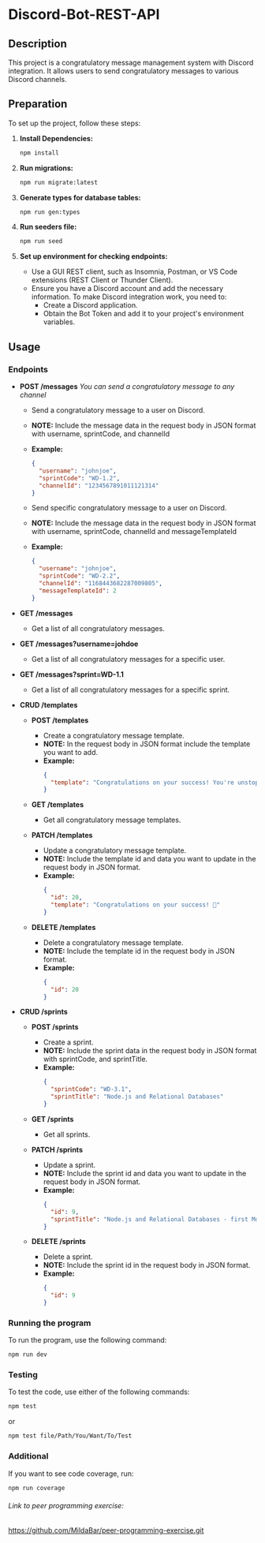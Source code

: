 # Discord-Bot-REST-API

## Description

This project is a congratulatory message management system with Discord integration. It allows users to send congratulatory messages to various Discord channels.

## Preparation

To set up the project, follow these steps:

1. **Install Dependencies:**

   ```bash
   npm install
   ```

2. **Run migrations:**

   ```bash
   npm run migrate:latest
   ```

3. **Generate types for database tables:**

   ```bash
   npm run gen:types
   ```

4. **Run seeders file:**

   ```bash
   npm run seed
   ```

5. **Set up environment for checking endpoints:**
   - Use a GUI REST client, such as Insomnia, Postman, or VS Code extensions (REST Client or Thunder Client).
   - Ensure you have a Discord account and add the necessary information. To make Discord integration work, you need to:
     - Create a Discord application.
     - Obtain the Bot Token and add it to your project's environment variables.

## Usage

### Endpoints

- **POST /messages**
  _You can send a congratulatory message to any channel_

  - Send a congratulatory message to a user on Discord.
  - **NOTE:** Include the message data in the request body in JSON format with username, sprintCode, and channelId
  - **Example:**

    ```json
    {
      "username": "johnjoe",
      "sprintCode": "WD-1.2",
      "channelId": "1234567891011121314"
    }
    ```

  - Send specific congratulatory message to a user on Discord.
  - **NOTE:** Include the message data in the request body in JSON format with username, sprintCode, channelId and messageTemplateId
  - **Example:**

    ```json
    {
      "username": "johnjoe",
      "sprintCode": "WD-2.2",
      "channelId": "1168443682287009805",
      "messageTemplateId": 2
    }
    ```

- **GET /messages**

  - Get a list of all congratulatory messages.

- **GET /messages?username=johdoe**

  - Get a list of all congratulatory messages for a specific user.

- **GET /messages?sprint=WD-1.1**

  - Get a list of all congratulatory messages for a specific sprint.

- **CRUD /templates**

  - **POST /templates**

    - Create a congratulatory message template.
    - **NOTE:** In the request body in JSON format include the template you want to add.
    - **Example:**
      ```json
      {
        "template": "Congratulations on your success! You're unstoppable!🎉"
      }
      ```

  - **GET /templates**

    - Get all congratulatory message templates.

  - **PATCH /templates**

    - Update a congratulatory message template.
    - **NOTE:** Include the template id and data you want to update in the request body in JSON format.
    - **Example:**
      ```json
      {
        "id": 20,
        "template": "Congratulations on your success! 🎉"
      }
      ```

  - **DELETE /templates**
    - Delete a congratulatory message template.
    - **NOTE:** Include the template id in the request body in JSON format.
    - **Example:**
      ```json
      {
        "id": 20
      }
      ```

- **CRUD /sprints**

  - **POST /sprints**

    - Create a sprint.
    - **NOTE:** Include the sprint data in the request body in JSON format with sprintCode, and sprintTitle.
    - **Example:**
      ```json
      {
        "sprintCode": "WD-3.1",
        "sprintTitle": "Node.js and Relational Databases"
      }
      ```

  - **GET /sprints**

    - Get all sprints.

  - **PATCH /sprints**

    - Update a sprint.
    - **NOTE:** Include the sprint id and data you want to update in the request body in JSON format.
    - **Example:**
      ```json
      {
        "id": 9,
        "sprintTitle": "Node.js and Relational Databases - first Module 3 project"
      }
      ```

  - **DELETE /sprints**
    - Delete a sprint.
    - **NOTE:** Include the sprint id in the request body in JSON format.
    - **Example:**
      ```json
      {
        "id": 9
      }
      ```

### Running the program

To run the program, use the following command:

```bash
npm run dev
```

### Testing

To test the code, use either of the following commands:

```bash
npm test
```

or

```bash
npm test file/Path/You/Want/To/Test
```

### Additional

If you want to see code coverage, run:

```bash
npm run coverage
```

###### Link to peer programming exercise:

https://github.com/MildaBar/peer-programming-exercise.git
